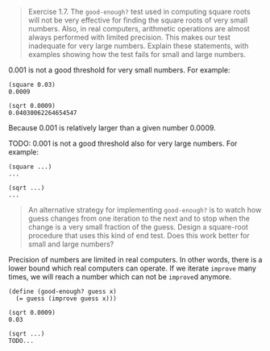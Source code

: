 > Exercise 1.7.  The `good-enough?` test used in computing square roots will
> not be very effective for finding the square roots of very small numbers.
> Also, in real computers, arithmetic operations are almost always performed
> with limited precision. This makes our test inadequate for very large
> numbers. Explain these statements, with examples showing how the test fails
> for small and large numbers.

0.001 is not a good threshold for very small numbers.
For example:

	(square 0.03)
	0.0009

	(sqrt 0.0009)
	0.04030062264654547

Because 0.001 is relatively larger than a given number 0.0009.

TODO: 0.001 is not a good threshold also for very large numbers.
For example:

	(square ...)
	...

	(sqrt ...)
	...

> An alternative strategy for implementing `good-enough?` is to watch how guess
> changes from one iteration to the next and to stop when the change is a very
> small fraction of the guess. Design a square-root procedure that uses this
> kind of end test. Does this work better for small and large numbers?

Precision of numbers are limited in real computers.
In other words, there is a lower bound which real computers can operate.
If we iterate `improve` many times, we will reach a number which can not be `improve`d anymore.

	(define (good-enough? guess x)
	  (= guess (improve guess x)))

	(sqrt 0.0009)
	0.03

	(sqrt ...)
	TODO...
